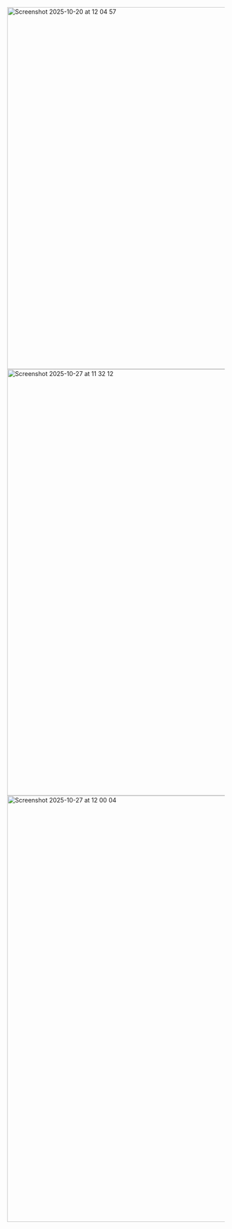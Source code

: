 <img width="935" height="838" alt="Screenshot 2025-10-20 at 12 04 57" src="https://github.com/user-attachments/assets/150b7e9a-984b-4d64-8ac9-dab645867172" />
<img width="1551" height="987" alt="Screenshot 2025-10-27 at 11 32 12" src="https://github.com/user-attachments/assets/9399faad-44b8-4a9a-ac3b-d97d9ed999f3" />
<img width="1551" height="987" alt="Screenshot 2025-10-27 at 12 00 04" src="https://github.com/user-attachments/assets/ba08617f-fe68-4a6a-ab5d-6fb1d9a9d59d" />
